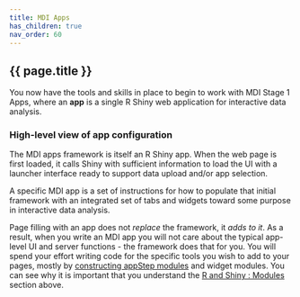 ```yaml
---
title: MDI Apps
has_children: true
nav_order: 60
---
```


## {{ page.title }}

You now have the tools and skills in place
to begin to work with MDI Stage 1 Apps, where
an **app** is a single R Shiny web application for interactive
data analysis.

### High-level view of app configuration

The MDI apps framework is itself an R Shiny app. When the 
web page is first loaded, it calls Shiny with sufficient information
to load the UI with a launcher interface ready to support
data upload and/or app selection.

A specific MDI app is a set of instructions for how to 
populate that initial framework with an 
integrated set of tabs and widgets toward some purpose 
in interactive data analysis. 

Page filling with an app does not _replace_ the framework, it _adds to it_.
As a result, when you write an MDI app you will not care about
the typical app-level UI and server functions - 
the framework does that for you. 
You will spend your effort writing
code for the specific tools you wish to add to your pages,
mostly by
[constructing appStep modules](/mdi-apps-framework/docs/appSteps/00_appSteps.html)
and widget modules. You can see why it is important that you
understand the 
[R and Shiny : Modules](/mdi-basic-training/docs/R%20and%20Shiny/modules/)
section above.
